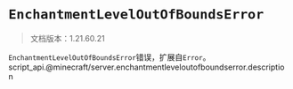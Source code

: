 # `EnchantmentLevelOutOfBoundsError`

> 文档版本：1.21.60.21

`EnchantmentLevelOutOfBoundsError`错误，扩展自`Error`。script_api.@minecraft/server.enchantmentleveloutofboundserror.description
